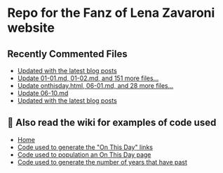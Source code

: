 # Repo for the Fanz of Lena Zavaroni website

## Recently Commented Files
<!-- BLOG-POST-LIST:START -->
- [Updated with the latest blog posts](https://github.com/FanzOfLenaZavaroni/fanzoflenazavaroni.github.io/commit/f11fe62070db18a8516d6c985f262e1861712c71)
- [Update 01-01.md, 01-02.md, and 151 more files...](https://github.com/FanzOfLenaZavaroni/fanzoflenazavaroni.github.io/commit/7e6f910cd599c54682244a85698af4d06dabf4e4)
- [Update onthisday.html, 06-01.md, and 28 more files...](https://github.com/FanzOfLenaZavaroni/fanzoflenazavaroni.github.io/commit/ed8137a8b969b09a369215d54c734569822c7044)
- [Update 06-10.md](https://github.com/FanzOfLenaZavaroni/fanzoflenazavaroni.github.io/commit/3bed33697577ee03157a1dd3e2df8f813e147263)
- [Updated with the latest blog posts](https://github.com/FanzOfLenaZavaroni/fanzoflenazavaroni.github.io/commit/2a3c64d51d80f925f30795f756f74cbdb2d353fc)
<!-- BLOG-POST-LIST:END -->

## :notebook: Also read the wiki for examples of code used
* [Home](https://github.com/FanzOfLenaZavaroni/fanzoflenazavaroni.github.io/wiki)
* [Code used to generate the "On This Day" links](https://github.com/FanzOfLenaZavaroni/fanzoflenazavaroni.github.io/wiki/On-This-Day-Code)
* [Code used to population an On This Day page](https://github.com/FanzOfLenaZavaroni/fanzoflenazavaroni.github.io/wiki/Code-used-to-population-an-On-This-Day-page)
* [Code used to generate the number of years that have past](https://github.com/FanzOfLenaZavaroni/fanzoflenazavaroni.github.io/wiki/Number-of-years-gone-by-code)
